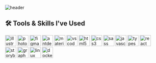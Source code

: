 ![header](https://capsule-render.vercel.app/api?type=waving&color=gradient&height=300&section=header&text=hey%20everyone%20👋&fontSize=90)

## 🛠️ Tools & Skills I've Used

<p align="left">
  <img src="https://cdn.jsdelivr.net/gh/devicons/devicon@latest/icons/illustrator/illustrator-plain.svg" alt="illustrator" width="36" height="36" />
  <img src="https://cdn.jsdelivr.net/gh/devicons/devicon@latest/icons/photoshop/photoshop-original.svg" alt="photoshop" width="36" height="36" />
  <img src="https://cdn.jsdelivr.net/gh/devicons/devicon@latest/icons/figma/figma-original.svg" alt="figma" width="36" height="36" />
  <img src="https://cdn.jsdelivr.net/gh/devicons/devicon@latest/icons/antdesign/antdesign-original.svg" alt="antdesign" width="36" height="36" />
  <img src="https://cdn.jsdelivr.net/gh/devicons/devicon@latest/icons/materialui/materialui-original.svg" alt="materialui" width="36" height="36" />
  <img src="https://cdn.jsdelivr.net/gh/devicons/devicon@latest/icons/vscode/vscode-original.svg" alt="vscode" width="36" height="36" />
  <img src="https://cdn.jsdelivr.net/gh/devicons/devicon@latest/icons/html5/html5-original.svg" alt="html5" width="36" height="36" />
  <img src="https://cdn.jsdelivr.net/gh/devicons/devicon@latest/icons/css3/css3-original.svg" alt="css3" width="36" height="36" />
  <img src="https://cdn.jsdelivr.net/gh/devicons/devicon@latest/icons/sass/sass-original.svg" alt="sass" width="36" height="36" />
  <img src="https://cdn.jsdelivr.net/gh/devicons/devicon@latest/icons/javascript/javascript-original.svg" alt="javascript" width="36" height="36" />
  <img src="https://cdn.jsdelivr.net/gh/devicons/devicon@latest/icons/typescript/typescript-original.svg" alt="typescript" width="36" height="36" />
  <img src="https://cdn.jsdelivr.net/gh/devicons/devicon@latest/icons/react/react-original.svg" alt="react" width="36" height="36" />
  <img src="https://cdn.jsdelivr.net/gh/devicons/devicon@latest/icons/storybook/storybook-original.svg" alt="storybook" width="36" height="36" />
  <img src="https://cdn.jsdelivr.net/gh/devicons/devicon@latest/icons/graphql/graphql-plain.svg" alt="graphql" width="36" height="36" />
  <img src="https://cdn.jsdelivr.net/gh/devicons/devicon@latest/icons/linux/linux-original.svg" alt="linux" width="36" height="36" />
  <img src="https://cdn.jsdelivr.net/gh/devicons/devicon@latest/icons/docker/docker-original.svg" alt="docker" width="36" height="36" />
</p>

<!--
**asgertler/asgertler** is a ✨ _special_ ✨ repository because its `README.md` (this file) appears on your GitHub profile.

Here are some ideas to get you started:

- 🔭 I’m currently working on ...
- 🌱 I’m currently learning ...
- 👯 I’m looking to collaborate on ...
- 🤔 I’m looking for help with ...
- 💬 Ask me about ...
- 📫 How to reach me: ...
- 😄 Pronouns: ...
- ⚡ Fun fact: ...
-->
